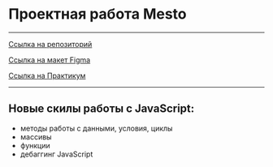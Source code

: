 # Проектная работа Mesto <br>
_________________________________

[Ссылка на репозиторий](https://github.com/viperouss14/mesto-project-ff.git) <br>

[Ссылка на макет Figma](https://www.figma.com/file/bjyvbKKJN2naO0ucURl2Z0/JavaScript.-Sprint-5?node-id=0%3A1&mode=dev) <br>

[Ссылка на Практикум](https://practicum.yandex.ru/trainer/frontend-developer/lesson/b982cec5-e2c8-4b4a-957e-65e4b0e42bc1/) <br>

________________________________

## Новые скилы работы с JavaScript:
- методы работы с данными, условия, циклы
- массивы
- функции
- дебаггинг JavaScript
